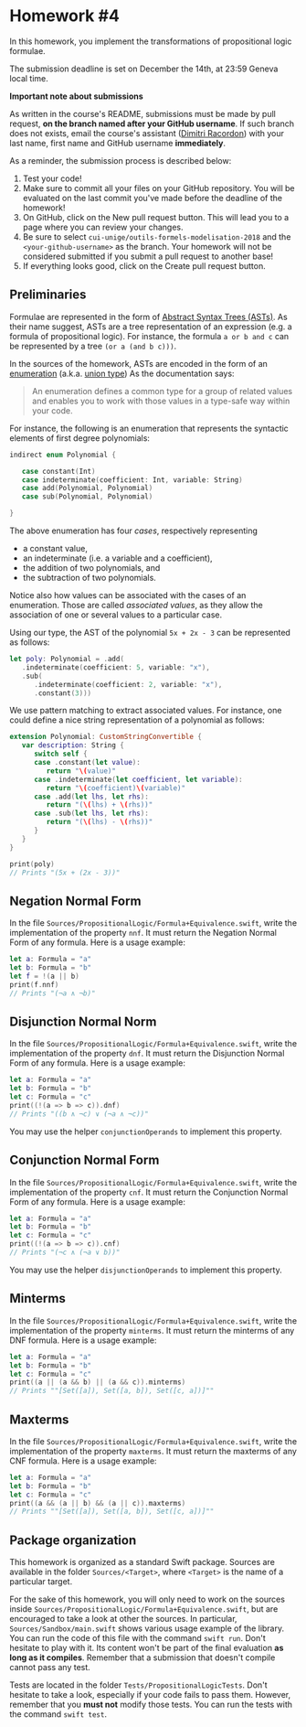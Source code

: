 # Homework \#4

In this homework, you implement the transformations of propositional logic formulae.

The submission deadline is set on December the 14th, at 23:59 Geneva local time.

**Important note about submissions**

As written in the course's README,
submissions must be made by pull request, **on the branch named after your GitHub username**.
If such branch does not exists,
email the course's assistant ([Dimitri Racordon](mailto:dimitri.racordon@unige.ch))
with your last name, first name and GitHub username **immediately**.

As a reminder, the submission process is described below:
1. Test your code!
2. Make sure to commit all your files on your GitHub repository.
   You will be evaluated on the last commit you've made before the deadline of the homework!
3. On GitHub, click on the New pull request button.
   This will lead you to a page where you can review your changes.
4. Be sure to select `cui-unige/outils-formels-modelisation-2018`
   and the `<your-github-username>` as the branch.
   Your homework will not be considered submitted if you submit a pull request to another base!
5. If everything looks good, click on the Create pull request button.

## Preliminaries

Formulae are represented in the form of
[Abstract Syntax Trees (ASTs)](https://en.wikipedia.org/wiki/Abstract_syntax_tree).
As their name suggest, ASTs are a tree representation of an expression
(e.g. a formula of propositional logic).
For instance, the formula `a or b and c` can be represented by a tree `(or a (and b c)))`.

In the sources of the homework,
ASTs are encoded in the form of an
[enumeration](https://docs.swift.org/swift-book/LanguageGuide/Enumerations.html)
(a.k.a. [union type](https://en.wikipedia.org/wiki/Union_type))
As the documentation says:

> An enumeration defines a common type for a group of related values
> and enables you to work with those values in a type-safe way within your code.

For instance, the following is an enumeration
that represents the syntactic elements of first degree polynomials:

```swift
indirect enum Polynomial {

   case constant(Int)
   case indeterminate(coefficient: Int, variable: String)
   case add(Polynomial, Polynomial)
   case sub(Polynomial, Polynomial)

}
```

The above enumeration has four *cases*, respectively representing
* a constant value,
* an indeterminate (i.e. a variable and a coefficient),
* the addition of two polynomials, and
* the subtraction of two polynomials.

Notice also how values can be associated with the cases of an enumeration.
Those are called *associated values*,
as they allow the association of one or several values to a particular case.

Using our type, the AST of the polynomial `5x + 2x - 3` can be represented as follows:

```swift
let poly: Polynomial = .add(
   .indeterminate(coefficient: 5, variable: "x"),
   .sub(
      .indeterminate(coefficient: 2, variable: "x"),
      .constant(3)))
```

We use pattern matching to extract associated values.
For instance, one could define a nice string representation of a polynomial as follows:

```swift
extension Polynomial: CustomStringConvertible {
   var description: String {
      switch self {
      case .constant(let value):
         return "\(value)"
      case .indeterminate(let coefficient, let variable):
         return "\(coefficient)\(variable)"
      case .add(let lhs, let rhs):
         return "(\(lhs) + \(rhs))"
      case .sub(let lhs, let rhs):
         return "(\(lhs) - \(rhs))"
      }
   }
}

print(poly)
// Prints "(5x + (2x - 3))"
```

## Negation Normal Form

In the file `Sources/PropositionalLogic/Formula+Equivalence.swift`,
write the implementation of the property `nnf`.
It must return the Negation Normal Form of any formula.
Here is a usage example:

```swift
let a: Formula = "a"
let b: Formula = "b"
let f = !(a || b)
print(f.nnf)
// Prints "(¬a ∧ ¬b)"
```

## Disjunction Normal Norm

In the file `Sources/PropositionalLogic/Formula+Equivalence.swift`,
write the implementation of the property `dnf`.
It must return the Disjunction Normal Form of any formula.
Here is a usage example:

```swift
let a: Formula = "a"
let b: Formula = "b"
let c: Formula = "c"
print((!(a => b => c)).dnf)
// Prints "((b ∧ ¬c) ∨ (¬a ∧ ¬c))"
```

You may use the helper `conjunctionOperands` to implement this property.

## Conjunction Normal Form

In the file `Sources/PropositionalLogic/Formula+Equivalence.swift`,
write the implementation of the property `cnf`.
It must return the Conjunction Normal Form of any formula.
Here is a usage example:

```swift
let a: Formula = "a"
let b: Formula = "b"
let c: Formula = "c"
print((!(a => b => c)).cnf)
// Prints "(¬c ∧ (¬a ∨ b))"
```

You may use the helper `disjunctionOperands` to implement this property.

## Minterms

In the file `Sources/PropositionalLogic/Formula+Equivalence.swift`,
write the implementation of the property `minterms`.
It must return the minterms of any DNF formula.
Here is a usage example:

```swift
let a: Formula = "a"
let b: Formula = "b"
let c: Formula = "c"
print((a || (a && b) || (a && c)).minterms)
// Prints ""[Set([a]), Set([a, b]), Set([c, a])]""
```

## Maxterms

In the file `Sources/PropositionalLogic/Formula+Equivalence.swift`,
write the implementation of the property `maxterms`.
It must return the maxterms of any CNF formula.
Here is a usage example:

```swift
let a: Formula = "a"
let b: Formula = "b"
let c: Formula = "c"
print((a && (a || b) && (a || c)).maxterms)
// Prints ""[Set([a]), Set([a, b]), Set([c, a])]""
```

## Package organization

This homework is organized as a standard Swift package.
Sources are available in the folder `Sources/<Target>`,
where `<Target>` is the name of a particular target.

For the sake of this homework,
you will only need to work on the sources inside
`Sources/PropositionalLogic/Formula+Equivalence.swift`,
but are encouraged to take a look at other the sources.
In particular, `Sources/Sandbox/main.swift` shows various usage example of the library.
You can run the code of this file with the command `swift run`.
Don't hesitate to play with it.
Its content won't be part of the final evaluation **as long as it compiles**.
Remember that a submission that doesn't compile cannot pass any test.

Tests are located in the folder `Tests/PropositionalLogicTests`.
Don't hesitate to take a look, especially if your code fails to pass them.
However, remember that you **must not** modify those tests.
You can run the tests with the command `swift test`.
